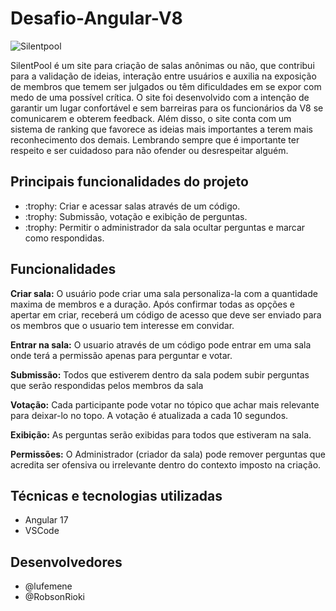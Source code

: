 # Desafio-Angular-V8

![Silentpool](https://github.com/RobsonRioki/Desafio-Angular-V8/assets/158287120/7666db0e-d916-466b-9a57-bafacc0cf53e)

SilentPool é um site para criação de salas anônimas ou não, que contribui para a validação de ideias, interação entre usuários e auxilia na exposição de membros que temem ser julgados ou têm dificuldades em se expor com medo de uma possível crítica. O site foi desenvolvido com a intenção de garantir um lugar confortável e sem barreiras para os funcionários da V8 se comunicarem e obterem feedback. Além disso, o site conta com um sistema de ranking que favorece as ideias mais importantes a terem mais reconhecimento dos demais. Lembrando sempre que é importante ter respeito e ser cuidadoso para não ofender ou desrespeitar alguém.

## Principais funcionalidades do projeto
<ul>
  <li>:trophy: Criar e acessar salas através de um código.</li>
  <li>:trophy: Submissão, votação e exibição de perguntas.</li>
  <li>:trophy: Permitir o administrador da sala ocultar perguntas e marcar como respondidas.</li>
</ul>

## Funcionalidades

<p><b>Criar sala:</b> O usuário pode criar uma sala personaliza-la com a quantidade maxima de membros e a duração. Após confirmar todas as opções e apertar em criar, receberá um código de acesso que deve ser enviado para os membros que o usuario tem interesse em convidar.</p>
<p> <b>Entrar na sala:</b> O usuario através de um código pode entrar em uma sala onde terá a permissão apenas para perguntar e votar.</p>
<p><b>Submissão:</b> Todos que estiverem dentro da sala podem subir perguntas que serão respondidas pelos membros da sala</p>
<p> <b>Votação:</b> Cada participante pode votar no tópico que achar mais relevante para deixar-lo no topo. A votação é atualizada a cada 10 segundos.</p>
<p><b>Exibição:</b> As perguntas serão exibidas para todos que estiveram na sala.</p>
<p> <b>Permissões:</b> O Administrador (criador da sala) pode remover perguntas que acredita ser ofensiva ou irrelevante dentro do contexto imposto na criação.</p>

## Técnicas e tecnologias utilizadas

<ul>
  <li>Angular 17</li>
  <li>VSCode</li>
</ul>

## Desenvolvedores

<ul>
  <li>@lufemene</li>
  <li>@RobsonRioki</li>
</ul>

